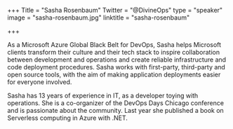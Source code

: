 +++
Title = "Sasha Rosenbaum"
Twitter = "@DivineOps"
type = "speaker"
image = "sasha-rosenbaum.jpg"
linktitle = "sasha-rosenbaum"

+++

As a Microsoft Azure Global Black Belt for DevOps, Sasha helps Microsoft clients transform their culture and their tech stack to inspire collaboration between development and operations and create reliable infrastructure and code deployment procedures. Sasha works with first-party, third-party and open source tools, with the aim of making application deployments easier for everyone involved.

Sasha has 13 years of experience in IT, as a developer toying with operations. She is a co-organizer of the DevOps Days Chicago conference and is passionate about the community. Last year she published a book on Serverless computing in Azure with .NET.

